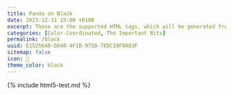 ```yaml
---
title: Panda on Black
date: 2023-12-31 15:00 +0100
excerpt: These are the supported HTML tags, which will be generated from Markdown.
categories: [Color-Coordinated, The Important Bits]
permalink: /black
uuid: E15256A0-D840-4F1B-975B-7EDC19F8A83F
sitemap: false
icon: 🐼
theme_color: black
---
```

{% include html5-test.md %}